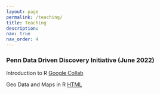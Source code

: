 ```yaml
---
layout: page
permalink: /teaching/
title: Teaching
description: 
nav: true
nav_order: 4
---
```


### Penn Data Driven Discovery Initiative (June 2022)

Introduction to R [Google Collab](https://colab.research.google.com/drive/1_1at2UiOs5TB7yLF_BHESSj0F1VFsQ-G)

Geo Data and Maps in R [HTML](../presentations/geodata-with-R-30jun2022.html)